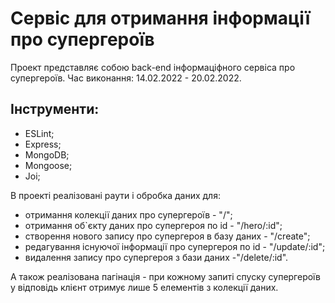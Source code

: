 # Сервіс для отримання інформації про супергероїв

Проект представляє собою back-end інформаціфного сервіса про супергероїв.
Час виконання: 14.02.2022 - 20.02.2022.

## Інструменти:

- ESLint;
- Express;
- MongoDB;
- Mongoose;
- Joi;

В проекті реалізовані раути і обробка даних для:

- отримання колекції даних про супергероїв - "/";
- отримання об`єкту даних про супергероя по id - "/hero/:id";
- створення нового запису про супергероя в базу даних - "/create";
- редагування існуючої інформації про супергероя по id - "/update/:id";
- видалення запису про супергероя з бази даних -"/delete/:id".

А також реалізована пагінація  - при кожному запиті спуску супергероїв у відповідь клієнт отримує лише 5 елементів з колекції даних.

<!-- Була спроба реалізувати завантаження і обробку зображення, але реалізувати повноцінну передачу зображення не вдалося, серверна сторона приймає і обробляє зображення, але немає змоги відправити зображення зі сторони клієнта -->
